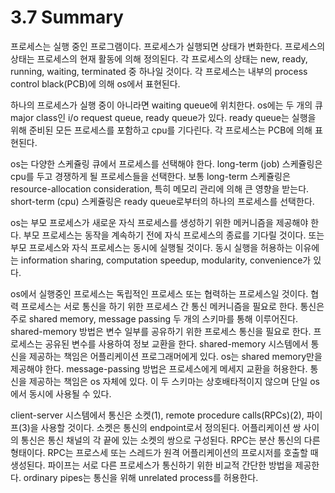 # 3.7 Summary
프로세스는 실행 중인 프로그램이다. 프로세스가 실행되면 상태가 변화한다. 프로세스의 상태는 프로세스의 현재 활동에 의해 정의된다. 각 프로세스의 상태는 new, ready, running, waiting, terminated 중 하나일 것이다. 각 프로세스는 내부의 process control black(PCB)에 의해 os에서 표현된다.

하나의 프로세스가 실행 중이 아니라면 waiting queue에 위치한다. os에는 두 개의 큐 major class인 i/o request queue, ready queue가 있다. ready queue는 실행을 위해 준비된 모든 프로세스를 포함하고 cpu를 기다린다. 각 프로세스는 PCB에 의해 표현된다.

os는 다양한 스케쥴링 큐에서 프로세스를 선택해야 한다. long-term (job) 스케쥴링은 cpu를 두고 경쟁하게 될 프로세스들을 선택한다. 보통 long-term 스케쥴링은 resource-allocation consideration, 특히 메모리 관리에 의해 큰 영향을 받는다. short-term (cpu) 스케쥴링은 ready queue로부터의 하나의 프로세스를 선택한다.

os는 부모 프로세스가 새로운 자식 프로세스를 생성하기 위한 메커니즘을 제공해야 한다. 부모 프로세스는 동작을 계속하기 전에 자식 프로세스의 종료를 기다릴 것이다. 또는 부모 프로세스와 자식 프로세스는 동시에 실행될 것이다. 동시 실행을 허용하는 이유에는 information sharing, computation speedup, modularity, convenience가 있다.

os에서 실행중인 프로세스는 독립적인 프로세스 또는 협력하는 프로세스일 것이다. 협력 프로세스는 서로 통신을 하기 위한 프로세스 간 통신 메커니즘을 필요로 한다. 통신은 주로 shared memory, message passing 두 개의 스키마를 통해 이루어진다. shared-memory 방법은 변수 일부를 공유하기 위한 프로세스 통신을 필요로 한다. 프로세스는 공유된 변수를 사용하여 정보 교환을 한다. shared-memory 시스템에서 통신을 제공하는 책임은 어플리케이션 프로그래머에게 있다. os는 shared memory만을 제공해야 한다. message-passing 방법은 프로세스에게 메세지 교환을 허용한다. 통신을 제공하는 책임은 os 자체에 있다. 이 두 스키마는 상호배타적이지 않으며 단일 os에서 동시에 사용될 수 있다.

client-server 시스템에서 통신은 소켓(1), remote procedure calls(RPCs)(2), 파이프(3)을 사용할 것이다. 소켓은 통신의 endpoint로서 정의된다. 어플리케이션 쌍 사이의 통신은 통신 채널의 각 끝에 있는 소켓의 쌍으로 구성된다. RPC는 분산 통신의 다른 형태이다. RPC는 프로스세 또는 스레드가 원격 어플리케이션의 프로시저를 호출할 때 생성된다. 파이프는 서로 다른 프로세스가 통신하기 위한 비교적 간단한 방법을 제공한다. ordinary pipes는 통신을 위해 unrelated process를 허용한다.

